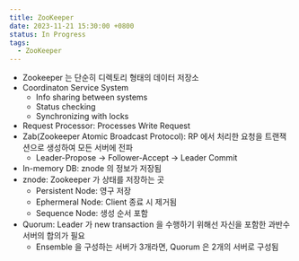 ```yaml
---
title: ZooKeeper
date: 2023-11-21 15:30:00 +0800
status: In Progress
tags:
  - ZooKeeper
---
```


- Zookeeper 는 단순히 디렉토리 형태의 데이터 저장소
- Coordinaton Service System
    - Info sharing between systems
    - Status checking
    - Synchronizing with locks
- Request Processor: Processes Write Request
- Zab(Zookeeper Atomic Broadcast Protocol): RP 에서 처리한 요청을 트랜잭션으로 생성하여 모든 서버에 전파
    - Leader-Propose -> Follower-Accept -> Leader Commit
- In-memory DB: znode 의 정보가 저장됨
- znode: Zookeeper 가 상태를 저장하는 곳
    - Persistent Node: 영구 저장
    - Ephermeral Node: Client 종료 시 제거됨
    - Sequence Node: 생성 순서 포함
- Quorum: Leader 가 new transaction 을 수행하기 위해선 자신을 포함한 과반수 서버의 합의가 필요
    - Ensemble 을 구성하는 서버가 3개라면, Quorum 은 2개의 서버로 구성됨
